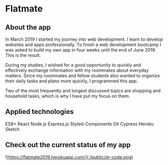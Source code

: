 # Flatmate

## About the app

In March 2019 I started my journey into web development. I learn to develop websites and apps professionally. To finish a web development bootcamp I was asked to build my own app in four weeks until the end of June 2019. This is the result.

During my studies, I wished for a good opportunity to quickly and effectively exchange information with my roommates about everyday matters. Since my roommates and fellow students also wanted to organize their daily tasks and plans more quickly, I programmed this app.

Two of the most frequently and longest discussed topics are shopping and household tasks, which is why I have put my focus on them.

## Applied technologies
ES8+
React
Node.js
Express.js
Styled-Components
Git
Cypress
Heroku
Sketch

## Check out the current status of my app

![https://flatmate2019.herokuapp.com/](./public/qr-code.png)

